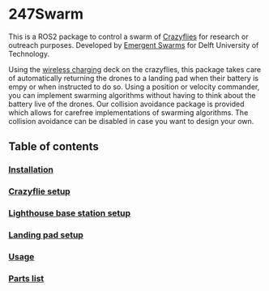 # 247Swarm

This is a ROS2 package to control a swarm of [Crazyflies](https://www.bitcraze.io/) for research or outreach purposes. Developed by [Emergent Swarms](https://www.linkedin.com/company/emergentswarms) for Delft University of Technology.

Using the [wireless charging](https://www.bitcraze.io/products/qi-1_2-charger-deck/) deck on the crazyflies, this package takes care of automatically returning the drones to a landing pad when their battery is empy or when instructed to do so. Using a position or velocity commander, you can implement swarming algorithms without having to think about the battery live of the drones. Our collision avoidance package is provided which allows for carefree implementations of swarming algorithms. The collision avoidance can be disabled in case you want to design your own.

## Table of contents

### [Installation](INSTALLATION.md)

### [Crazyflie setup](CRAZYFLIE_SETUP.md)

### [Lighthouse base station setup](LIGHTHOUSE_SETUP.md)

### [Landing pad setup](LANDING_PAD_SETUP.md)

### [Usage](USAGE.md)

### [Parts list](PARTS.md)